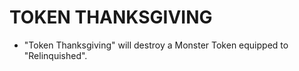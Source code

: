 # TOKEN THANKSGIVING

*   "Token Thanksgiving" will destroy a Monster Token equipped to "Relinquished".
